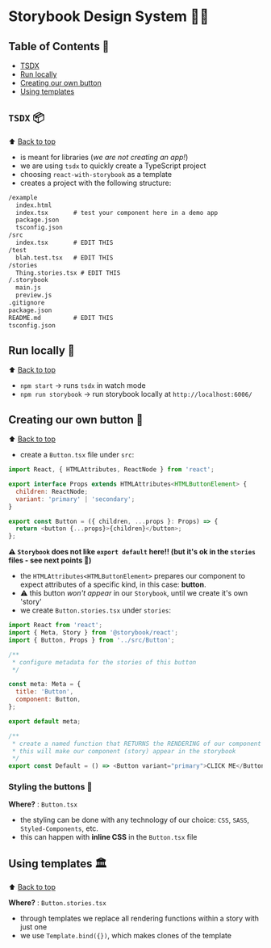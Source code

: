 # Storybook Design System 👩‍🎨

## Table of Contents 🌳

- [TSDX](#tsdx-)
- [Run locally](#run-locally-)
- [Creating our own button](#creating-our-own-button-)
- [Using templates](#using-templates-)

## `TSDX` 📦

⬆️ [Back to top](#table-of-contents-)

- is meant for libraries (_we are not creating an app!_)
- we are using `tsdx` to quickly create a TypeScript project
- choosing `react-with-storybook` as a template
- creates a project with the following structure:

```txt
/example
  index.html
  index.tsx       # test your component here in a demo app
  package.json
  tsconfig.json
/src
  index.tsx       # EDIT THIS
/test
  blah.test.tsx   # EDIT THIS
/stories
  Thing.stories.tsx # EDIT THIS
/.storybook
  main.js
  preview.js
.gitignore
package.json
README.md         # EDIT THIS
tsconfig.json
```

## Run locally 💨

⬆️ [Back to top](#table-of-contents-)

- `npm start` -> runs `tsdx` in watch mode
- `npm run storybook` -> run storybook locally at `http://localhost:6006/`

## Creating our own button 🧩

⬆️ [Back to top](#table-of-contents-)

- create a `Button.tsx` file under `src`:

```javascript
import React, { HTMLAttributes, ReactNode } from 'react';

export interface Props extends HTMLAttributes<HTMLButtonElement> {
  children: ReactNode;
  variant: 'primary' | 'secondary';
}

export const Button = ({ children, ...props }: Props) => {
  return <button {...props}>{children}</button>;
};
```

**⚠️ `Storybook` does not like `export default` here!! (but it's ok in the `stories` files - see next points 🤔)**

- the `HTMLAttributes<HTMLButtonElement>` prepares our component to expect attributes of a specific kind, in this case: **button**.
- ⚠️ this button _won't appear_ in our `Storybook`, until we create it's own 'story'
- we create `Button.stories.tsx` under `stories`:

```javascript
import React from 'react';
import { Meta, Story } from '@storybook/react';
import { Button, Props } from '../src/Button';

/**
 * configure metadata for the stories of this button
 */

const meta: Meta = {
  title: 'Button',
  component: Button,
};

export default meta;

/**
 * create a named function that RETURNS the RENDERING of our component
 * this will make our component (story) appear in the storybook
 */
export const Default = () => <Button variant="primary">CLICK ME</Button>;
```

### Styling the buttons 💅

**Where?** : `Button.tsx`

- the styling can be done with any technology of our choice: `CSS`, `SASS`, `Styled-Components`, etc.
- this can happen with **inline CSS** in the `Button.tsx` file

## Using templates 🏛

⬆️ [Back to top](#table-of-contents-)

**Where?** : `Button.stories.tsx`

- through templates we replace all rendering functions within a story with just one
- we use `Template.bind({})`, which makes clones of the template
